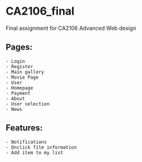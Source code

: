 # CA2106_final

Final assignment for CA2106 Advanced Web design

## Pages:

    - Login
    - Register
    - Main gallery
    - Movie Page
    - User
    - Homepage
    - Payment
    - About
    - User selection
    - News

## Features:

    - Notifications
    - Onclick film information
    - Add item to my list

